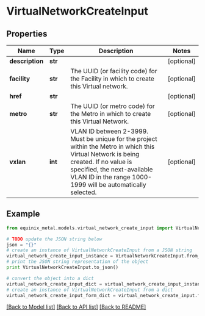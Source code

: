 # VirtualNetworkCreateInput


## Properties
Name | Type | Description | Notes
------------ | ------------- | ------------- | -------------
**description** | **str** |  | [optional] 
**facility** | **str** | The UUID (or facility code) for the Facility in which to create this Virtual network. | [optional] 
**href** | **str** |  | [optional] 
**metro** | **str** | The UUID (or metro code) for the Metro in which to create this Virtual Network. | [optional] 
**vxlan** | **int** | VLAN ID between 2-3999. Must be unique for the project within the Metro in which this Virtual Network is being created. If no value is specified, the next-available VLAN ID in the range 1000-1999 will be automatically selected. | [optional] 

## Example

```python
from equinix_metal.models.virtual_network_create_input import VirtualNetworkCreateInput

# TODO update the JSON string below
json = "{}"
# create an instance of VirtualNetworkCreateInput from a JSON string
virtual_network_create_input_instance = VirtualNetworkCreateInput.from_json(json)
# print the JSON string representation of the object
print VirtualNetworkCreateInput.to_json()

# convert the object into a dict
virtual_network_create_input_dict = virtual_network_create_input_instance.to_dict()
# create an instance of VirtualNetworkCreateInput from a dict
virtual_network_create_input_form_dict = virtual_network_create_input.from_dict(virtual_network_create_input_dict)
```
[[Back to Model list]](../README.md#documentation-for-models) [[Back to API list]](../README.md#documentation-for-api-endpoints) [[Back to README]](../README.md)


